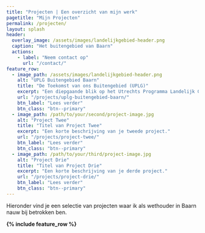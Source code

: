```yaml
---
title: "Projecten | Een overzicht van mijn werk"
pagetitle: "Mijn Projecten"
permalink: /projecten/
layout: splash
header:
  overlay_image: /assets/images/landelijkgebied-header.png
  caption: "Het buitengebied van Baarn"
  actions:
    - label: "Neem contact op"
      url: "/contact/"
feature_row:
  - image_path: /assets/images/landelijkgebied-header.png
    alt: "UPLG Buitengebied Baarn"
    title: "De Toekomst van ons Buitengebied (UPLG)"
    excerpt: "Een diepgaande blik op het Utrechts Programma Landelijk Gebied en de impact hiervan op Baarn."
    url: "/projects/uplg-buitengebied-baarn/"
    btn_label: "Lees verder"
    btn_class: "btn--primary"
  - image_path: /path/to/your/second/project-image.jpg
    alt: "Project Twee"
    title: "Titel van Project Twee"
    excerpt: "Een korte beschrijving van je tweede project."
    url: "/projects/project-twee/"
    btn_label: "Lees verder"
    btn_class: "btn--primary"
  - image_path: /path/to/your/third/project-image.jpg
    alt: "Project Drie"
    title: "Titel van Project Drie"
    excerpt: "Een korte beschrijving van je derde project."
    url: "/projects/project-drie/"
    btn_label: "Lees verder"
    btn_class: "btn--primary"
---
```


Hieronder vind je een selectie van projecten waar ik als wethouder in Baarn nauw bij betrokken ben.

**{% include feature_row %}**
